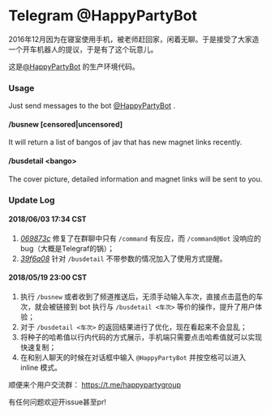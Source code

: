 # Telegram @HappyPartyBot

2016年12月因为在寝室使用手机，被老师赶回家，闲着无聊。于是接受了大家造一个开车机器人的提议，于是有了这个玩意儿。

这是[@HappyPartyBot](https://t.me/HappyPartyBot) 的生产环境代码。

### Usage

Just send messages to the bot [@HappyPartyBot](https://t.me/HappyPartyBot) .

#### /busnew [censored|uncensored]

It will return a list of bangos of jav that has new magnet links recently.

#### /busdetail \<bango\>

The cover picture, detailed information and magnet links will be sent to you.

### Update Log

#### 2018/06/03 17:34 CST

  1. *[069873c](https://github.com/moesoha/telegram-happypartybot/commit/069873ca862e1e472315caf875966a3b43509214)* 修复了在群聊中只有 `/command` 有反应，而 `/command@Bot` 没响应的bug（大概是Telegraf的锅）；
  2. *[39f6a08](https://github.com/moesoha/telegram-happypartybot/commit/39f6a088381232d46a8da06576024754752f0b50)* 针对 `/busdetail` 不带参数的情况加入了使用方式提醒。

#### 2018/05/19 23:00 CST

  1. 执行 `/busnew` 或者收到了频道推送后，无须手动输入车次，直接点击蓝色的车次，就会被链接到 bot 执行与 `/busdetail <车次>` 等价的操作，提升了用户体验；
  2. 对于 `/busdetail <车次>` 的返回结果进行了优化，现在看起来不会显乱；
  3. 将种子的哈希值以行内代码的方式展示，手机端只需要点击哈希值就可以实现快速复制；
  4. 在和别人聊天的时候在对话框中输入 `@HappyPartyBot` 并按空格可以进入 inline 模式。

顺便来个用户交流群： https://t.me/happypartygroup

有任何问题欢迎开issue甚至pr!
